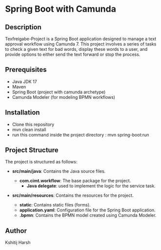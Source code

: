 # Spring Boot with Camunda

## Description
Texfreigabe-Project is a Spring Boot application designed to manage a text approval workflow using Camunda 7. 
This project involves a series of tasks to check a given text for bad words, display these words to a user, and provide options to either send the text forward or stop the process.

## Prerequisites

- Java JDK 17
- Maven
- Spring Boot (project with camunda archetype)
- Camunda Modeler (for modeling BPMN workflows)

## Installation
- Clone this repository
- mvn clean install
- run this command inside the project directory : mvn spring-boot:run

## Project Structure

The project is structured as follows:

- **src/main/java**: Contains the Java source files.
  - **com.cimt.workflow**: The base package for the project.
    - **Java delegate**: used to implement the logic for the service task.


- **src/main/resources**: Contains the resources for the project.
  - **static**: Contains static files (forms).
  - **application.yaml**: Configuration file for the Spring Boot application.
  - **.bpmn**: Contains the BPMN model created using Camunda Modeler.


## Author

Kshitij Harsh